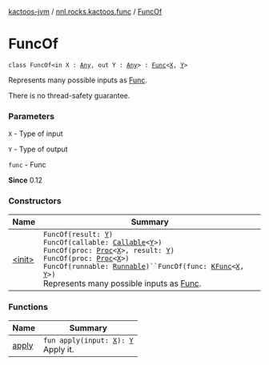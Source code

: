 [kactoos-jvm](../../index.md) / [nnl.rocks.kactoos.func](../index.md) / [FuncOf](./index.md)

# FuncOf

`class FuncOf<in X : `[`Any`](https://kotlinlang.org/api/latest/jvm/stdlib/kotlin/-any/index.html)`, out Y : `[`Any`](https://kotlinlang.org/api/latest/jvm/stdlib/kotlin/-any/index.html)`> : `[`Func`](../../nnl.rocks.kactoos/-func/index.md)`<`[`X`](index.md#X)`, `[`Y`](index.md#Y)`>`

Represents many possible inputs as [Func](../../nnl.rocks.kactoos/-func/index.md).

There is no thread-safety guarantee.

### Parameters

`X` - Type of input

`Y` - Type of output

`func` - Func

**Since**
0.12

### Constructors

| Name | Summary |
|---|---|
| [&lt;init&gt;](-init-.md) | `FuncOf(result: `[`Y`](index.md#Y)`)`<br>`FuncOf(callable: `[`Callable`](http://docs.oracle.com/javase/8/docs/api/java/util/concurrent/Callable.html)`<`[`Y`](index.md#Y)`>)`<br>`FuncOf(proc: `[`Proc`](../../nnl.rocks.kactoos/-proc/index.md)`<`[`X`](index.md#X)`>, result: `[`Y`](index.md#Y)`)`<br>`FuncOf(proc: `[`Proc`](../../nnl.rocks.kactoos/-proc/index.md)`<`[`X`](index.md#X)`>)`<br>`FuncOf(runnable: `[`Runnable`](http://docs.oracle.com/javase/8/docs/api/java/lang/Runnable.html)`)``FuncOf(func: `[`KFunc`](../../nnl.rocks.kactoos/-k-func.md)`<`[`X`](index.md#X)`, `[`Y`](index.md#Y)`>)`<br>Represents many possible inputs as [Func](../../nnl.rocks.kactoos/-func/index.md). |

### Functions

| Name | Summary |
|---|---|
| [apply](apply.md) | `fun apply(input: `[`X`](index.md#X)`): `[`Y`](index.md#Y)<br>Apply it. |
